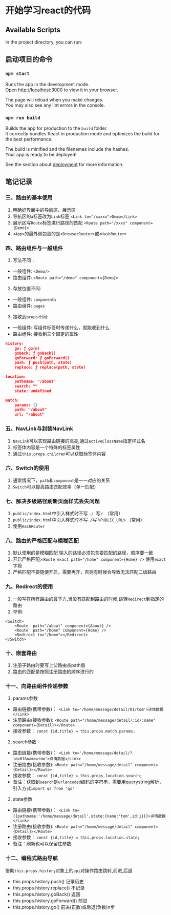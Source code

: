 # 开始学习react的代码



## Available Scripts

In the project directory, you can run:

## 启动项目的命令
### `npm start`

Runs the app in the development mode.\
Open [http://localhost:3000](http://localhost:3000) to view it in your browser.

The page will reload when you make changes.\
You may also see any lint errors in the console.

### `npm run build`

Builds the app for production to the `build` folder.\
It correctly bundles React in production mode and optimizes the build for the best performance.

The build is minified and the filenames include the hashes.\
Your app is ready to be deployed!

See the section about [deployment](https://facebook.github.io/create-react-app/docs/deployment) for more information.

## 笔记记录

### 三、路由的基本使用
1. 明确好界面中的导航区、展示区
2. 导航区的`a`标签改为`Link`标签 `<Link to="/xxxxx">Demo</Link>`
3. 展示区写`Route`标签进行路径的匹配 `<Route path="/xxxx" component={Demo}>`
4. `<App>`的最外侧包裹的是`<BrowserRouter>`或`<HashRouter>`

### 四、路由组件与一般组件
1. 写法不同：
- 一般组件: `<Demo/>`
- 路由组件: `<Route path="/demo" component={Demo}>`
2. 存放位置不同:
- 一般组件: `components`
- 路由组件: `pages`
3. 接收到`props`不同:
- 一般组件: 写组件标签时传递什么，就能收到什么
- 路由组件: 接收到三个固定的属性
```json
history: 
    go: ƒ go(n)
    goBack: ƒ goBack()
    goForward: ƒ goForward()
    push: ƒ push(path, state)
    replace: ƒ replace(path, state)

location: 
    pathname: "/about"
    search: ""
    state: undefined

match: 
    params: {}
    path: "/about"
    url: "/about"

```

### 五、NavLink与封装NavLink
1. `NavLink`可以实现路由链接的高亮,通过`activeClassName`指定样式名
2. 标签体内容是一个特殊的标签属性
3. 通过`this.props.children`可以获取标签体内容

### 六、Switch的使用
1. 通常情况下，`path`和`component`是一一对应的关系
2. `Switch`可以提高路由匹配效率（单一匹配）

### 七、解决多级路径刷新页面样式丢失问题
1. `public/index.html`中引入样式时不写 `./ `写`/ `（常用）
2. `public/index.html`中引入样式时不写` ./ `写 `%PUBLIC_URL%` （常用）
3. 使用`HashRouter`

### 八、路由的严格匹配与模糊匹配
1. 默认使用的是模糊匹配 输入的路径必须包含要匹配的路径，顺序要一致
2. 开启严格匹配:`<Route exact path="/home" component={Home} />` 使用`exact`字段
3. 严格匹配不要随便开启，需要再开，否则有时候会导致无法匹配二级路由

### 九、Redirect的使用
1. 一般写在所有路由的最下方,当没有匹配到路由的时候,跳转`Redirect`到指定的路由
2. 举例:
```
<Switch>
    <Route  path="/about" component={About} />
    <Route  path="/home" component={Home} />
    <Redirect to="/home"></Redirect>
</Switch>
```

### 十、嵌套路由
1. 注册子路由时要写上父路由点path值
2. 路由的匹配是按照注册路由的顺序进行的

### 十一、向路由组件传递参数
1. params参数
- 路由链接(携带参数)：` <Link to='/home/message/detail/01/tom'>详情数据</Link>`
- 注册路由(接收参数): `<Route path="/home/message/detail/:id/:name" component={Detail}></Route>`
- 接收参数： `const {id,title} = this.props.match.params;`
2. search参数
- 路由链接(携带参数)：` <Link to='/home/message/detail/?id=01&name=tom'>详情数据</Link>`
- 注册路由(接收参数): `<Route path="/home/message/detail" component={Detail}></Route>`
- 接收参数： `const {id,title} = this.props.location.search;`
- 备注：获取到`search`是`urlencoded`编码的字符串，需要用querystring解析，引入方式`import qs from 'qs'`
3. state参数
- 路由链接(携带参数)：` <Link to={{pathname:'/home/message/detail',state:{name:'tom',id:1}}}>详情数据</Link>`
- 注册路由(接收参数): `<Route path="/home/message/detail" component={Detail}></Route>`
- 接收参数： `const {id,title} = this.props.location.state;`
- 备注：刷新也可以保留住参数


### 十二、编程式路由导航
借助`this.props.history`对象上的`api`对操作路由跳转,前进,后退
- this.props.history.push()  记录历史
- this.props.history.replace()  不记录
- this.props.history.goBack()  返回
- this.props.history.goForward()  前进
- this.props.history.go()  前进(正数)或后退(负数)n步
